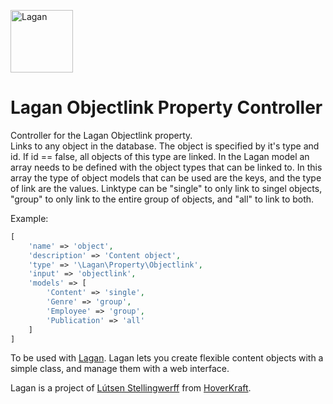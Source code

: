 [<img src="https://cdn.rawgit.com/lutsen/lagan/master/lagan-logo.svg" width="100" alt="Lagan">](https://github.com/lutsen/lagan)

Lagan Objectlink Property Controller
====================================

Controller for the Lagan Objectlink property.  
Links to any object in the database. The object is specified by it's type and id. If id == false, all objects of this type are linked. In the Lagan model an array needs to be defined with the object types that can be linked to. In this array the type of object models that can be used are the keys, and the type of link are the values. Linktype can be "single" to only link to singel objects, "group" to only link to the entire group of objects, and "all" to link to both.

Example:

```php
[
	'name' => 'object',
	'description' => 'Content object',
	'type' => '\Lagan\Property\Objectlink',
	'input' => 'objectlink',
	'models' => [
		'Content' => 'single',
		'Genre' => 'group',
		'Employee' => 'group',
		'Publication' => 'all'
	]
]
```

To be used with [Lagan](https://github.com/lutsen/lagan). Lagan lets you create flexible content objects with a simple class, and manage them with a web interface.

Lagan is a project of [Lútsen Stellingwerff](http://lutsen.land/) from [HoverKraft](http://www.hoverkraft.nl/).